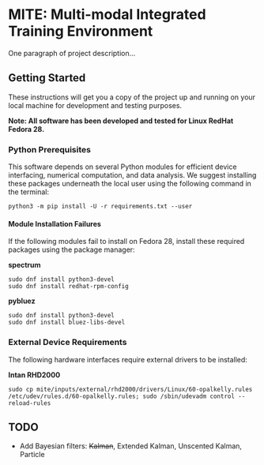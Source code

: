 # MITE: Multi-modal Integrated Training Environment

One paragraph of project description...

## Getting Started

These instructions will get you a copy of the project up and running on your local machine for development and testing purposes. 

**Note: All software has been developed and tested for Linux RedHat Fedora 28.**

### Python Prerequisites

This software depends on several Python modules for efficient device interfacing, numerical computation, and data analysis. We suggest installing these packages underneath the local user using the following command in the terminal:

```
python3 -m pip install -U -r requirements.txt --user
```

#### Module Installation Failures

If the following modules fail to install on Fedora 28, install these required packages using the package manager:

**spectrum**
```internet
sudo dnf install python3-devel
sudo dnf install redhat-rpm-config
```

**pybluez**
```
sudo dnf install python3-devel
sudo dnf install bluez-libs-devel
```

### External Device Requirements

The following hardware interfaces require external drivers to be installed:

**Intan RHD2000**
```
sudo cp mite/inputs/external/rhd2000/drivers/Linux/60-opalkelly.rules /etc/udev/rules.d/60-opalkelly.rules; sudo /sbin/udevadm control --reload-rules
```

## TODO
* Add Bayesian filters: ~~Kalman~~, Extended Kalman, Unscented Kalman, Particle